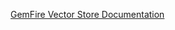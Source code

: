 [GemFire Vector Store Documentation](https://docs.spring.io/spring-ai/reference/api/vectordbs/gemfire.html)